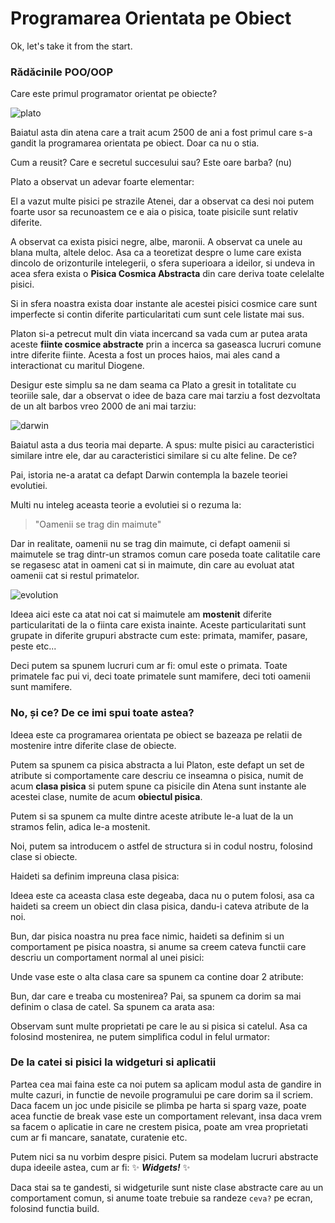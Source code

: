 # Programarea Orientata pe Obiect

Ok, let's take it from the start.

### Rădăcinile POO/OOP

Care este primul programator orientat pe obiecte?

![plato](https://www.worldhistory.org/img/r/p/750x750/12427.jpg?v=1686077046)

Baiatul asta din atena care a trait acum 2500 de ani a fost primul care s-a gandit la programarea orientata pe obiect. Doar ca nu o stia.

Cum a reusit? Care e secretul succesului sau? Este oare barba? (nu)

Plato a observat un adevar foarte elementar:

El a vazut multe pisici pe strazile Atenei, dar a observat ca desi noi putem foarte usor sa recunoastem ce e aia o pisica, toate pisicile sunt relativ diferite.

A observat ca exista pisici negre, albe, maronii. A observat ca unele au blana multa, altele deloc. Asa ca a teoretizat despre o lume care exista dincolo de orizonturile intelegerii, o sfera superioara a ideilor, si undeva in acea sfera exista o **Pisica Cosmica Abstracta** din care deriva toate celelalte pisici.

Si in sfera noastra exista doar instante ale acestei pisici cosmice care sunt imperfecte si contin diferite particularitati cum sunt cele listate mai sus.

Platon si-a petrecut mult din viata incercand sa vada cum ar putea arata aceste **fiinte cosmice abstracte** prin a incerca sa gaseasca lucruri comune intre diferite fiinte. Acesta a fost un proces haios, mai ales cand a interactionat cu maritul Diogene.

Desigur este simplu sa ne dam seama ca Plato a gresit in totalitate cu teoriile sale, dar a observat o idee de baza care mai tarziu a fost dezvoltata de un alt barbos vreo 2000 de ani mai tarziu:

![darwin](https://th-thumbnailer.cdn-si-edu.com/rwl5lK6jbJXAOlnr603C2ioHfC4=/1072x720/filters:no_upscale()/https://tf-cmsv2-smithsonianmag-media.s3.amazonaws.com/filer/Charles-Darwin-1880-631.jpg)

Baiatul asta a dus teoria mai departe. A spus: multe pisici au caracteristici similare intre ele, dar au caracteristici similare si cu alte feline. De ce?

Pai, istoria ne-a aratat ca defapt Darwin contempla la bazele teoriei evolutiei. 

Multi nu inteleg aceasta teorie a evolutiei si o rezuma la:

> "Oamenii se trag din maimute"

Dar in realitate, oamenii nu se trag din maimute, ci defapt oamenii si maimutele se trag dintr-un stramos comun care poseda toate calitatile care se regasesc atat in oameni cat si in maimute, din care au evoluat atat oamenii cat si restul primatelor.

![evolution](https://anthrospin.files.wordpress.com/2019/01/phylogeny.jpg?w=1040)

Ideea aici este ca atat noi cat si maimutele am **mostenit** diferite particularitati de la o fiinta care exista inainte. Aceste particularitati sunt grupate in diferite grupuri abstracte cum este: primata, mamifer, pasare, peste etc...

Deci putem sa spunem lucruri cum ar fi: omul este o primata. Toate primatele fac pui vi, deci toate primatele sunt mamifere, deci toti oamenii sunt mamifere.

### No, și ce? De ce imi spui toate astea?

Ideea este ca programarea orientata pe obiect se bazeaza pe relatii de mostenire intre diferite clase de obiecte.

Putem sa spunem ca pisica abstracta a lui Platon, este defapt un set de atribute si comportamente care descriu ce inseamna o pisica, numit de acum **clasa pisica** si putem spune ca pisicile din Atena sunt instante ale acestei clase, numite de acum **obiectul pisica**.

Putem si sa spunem ca multe dintre aceste atribute le-a luat de la un stramos felin, adica le-a mostenit.

Noi, putem sa introducem o astfel de structura si in codul nostru, folosind clase si obiecte.

Haideti sa definim impreuna clasa pisica:

<!-- Add the finished code for those who were not present -->
<!-- color, weight, wiskerLength -->

Ideea este ca aceasta clasa este degeaba, daca nu o putem folosi, asa ca haideti sa creem un obiect din clasa pisica, dandu-i cateva atribute de la noi.

Bun, dar pisica noastra nu prea face nimic, haideti sa definim si un comportament pe pisica noastra, si anume sa creem cateva functii care descriu un comportament normal al unei pisici:

<!-- purr, speak, break(Vase) -->

Unde vase este o alta clasa care sa spunem ca contine doar 2 atribute:

<!-- color, isBroken -->


Bun, dar care e treaba cu mostenirea? Pai, sa spunem ca dorim sa mai definim o clasa de catel. Sa spunem ca arata asa:

<!-- color, weight, snoutLength, speak -->

Observam sunt multe proprietati pe care le au si pisica si catelul. Asa ca folosind mostenirea, ne putem simplifica codul in felul urmator:

<!-- create abstract class -->


### De la catei si pisici la widgeturi si aplicatii

Partea cea mai faina este ca noi putem sa aplicam modul asta de gandire in multe cazuri, in functie de nevoile programului pe care dorim sa il scriem. Daca facem un joc unde pisicile se plimba pe harta si sparg vaze, poate acea functie de break vase este un comportament relevant, insa daca vrem sa facem o aplicatie in care ne crestem pisica, poate am vrea proprietati cum ar fi mancare, sanatate, curatenie etc.

Putem nici sa nu vorbim despre pisici. Putem sa modelam lucruri abstracte dupa ideeile astea, cum ar fi: ✨ ***Widgets!*** ✨

Daca stai sa te gandesti, si widgeturile sunt niste clase abstracte care au un comportament comun, si anume toate trebuie sa randeze `ceva?` pe ecran, folosind functia build.